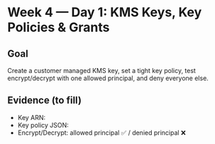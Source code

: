 # Week 4 — Day 1: KMS Keys, Key Policies & Grants

## Goal
Create a customer managed KMS key, set a tight key policy, test encrypt/decrypt with one allowed principal, and deny everyone else.

## Evidence (to fill)
- Key ARN:
- Key policy JSON:
- Encrypt/Decrypt: allowed principal ✅ / denied principal ❌
